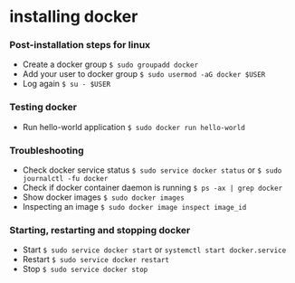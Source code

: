 # installing docker

### Post-installation steps for linux

* Create a docker group `$ sudo groupadd docker`
* Add your user to docker group `$ sudo usermod -aG docker $USER`
* Log again `$ su - $USER`

### Testing docker

* Run hello-world application `$ sudo docker run hello-world`

### Troubleshooting

* Check docker service status `$ sudo service docker status` or `$ sudo journalctl -fu docker`
* Check if docker container daemon is running `$ ps -ax | grep docker`
* Show docker images `$ sudo docker images`
* Inspecting an image `$ sudo docker image inspect image_id`

### Starting, restarting and stopping docker

* Start `$ sudo service docker start` or `systemctl start docker.service`
* Restart `$ sudo service docker restart`
* Stop `$ sudo service docker stop`

